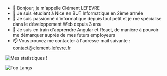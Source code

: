 - 👋 Bonjour, je m'appelle Clément LEFEVRE
- 🏫 Je suis étudiant à Nice en BUT Informatique en 2ème année
- 👀 Je suis passionné d'informatique depuis tout petit et je me spécialise dans le développement Web depuis 3 ans
- 🌱 Je suis en train d'apprendre Angular et React, de manière à pouvoir me démarquer auprès de mes futurs employeurs
- 📫 Vous pouvez me contacter à l'adresse mail suivante  : contact@clement-lefevre.fr

<!---
Firelods/Firelods is a ✨ special ✨ repository because its `README.md` (this file) appears on your GitHub profile.
You can click the Preview link to take a look at your changes.
--->

![Mes statistiques !](https://github-readme-stats.vercel.app/api?username=Firelods&theme=blue-green&show_icons=true)

![Top Langs](https://github-readme-stats.vercel.app/api/top-langs/?username=Firelods&theme=blue-green&show_icons=true)
